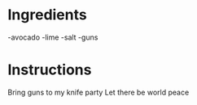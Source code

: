# Ingredients
-avocado
-lime
-salt
-guns
# Instructions
Bring guns to my knife party
Let there be world peace 
